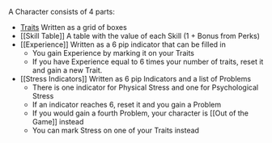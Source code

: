 A Character consists of 4 parts:

- [Traits](40%20Traits/index) Written as a grid of boxes
- [[Skill Table]] A table with the value of each Skill (1 + Bonus from Perks)
- [[Experience]] Written as a 6 pip indicator that can be filled in
	- You gain Experience by marking it on your Traits
	- If you have Experience equal to 6 times your number of traits, reset it and gain a new Trait.
- [[Stress Indicators]] Written as 6 pip Indicators and a list of Problems
	- There is one indicator for Physical Stress and one for Psychological Stress
	- If an indicator reaches 6, reset it and you gain a Problem
	- If you would gain a fourth Problem, your character is [[Out of the Game]] instead
	- You can mark Stress on one of your Traits instead


